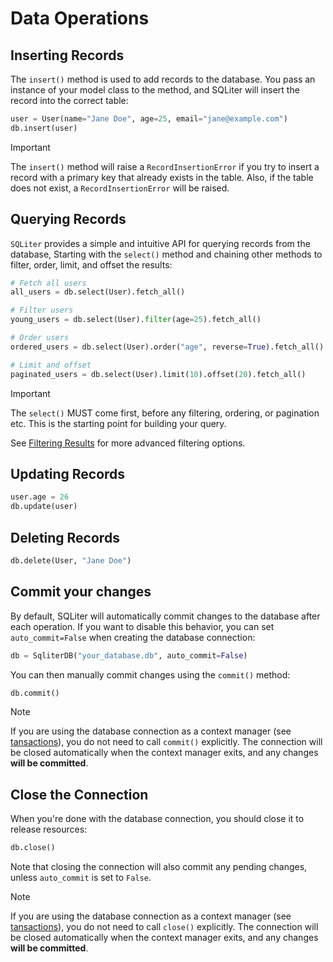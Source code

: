 # Data Operations

## Inserting Records

The `insert()` method is used to add records to the database. You pass an
instance of your model class to the method, and SQLiter will insert the record
into the correct table:

```python
user = User(name="Jane Doe", age=25, email="jane@example.com")
db.insert(user)
```

> [!IMPORTANT]
>
> The `insert()` method will raise a `RecordInsertionError` if you try to insert
> a record with a primary key that already exists in the table. Also, if the
> table does not exist, a `RecordInsertionError` will be raised.

## Querying Records

`SQLiter` provides a simple and intuitive API for querying records from the
database, Starting with the `select()` method and chaining other methods to
filter, order, limit, and offset the results:

```python
# Fetch all users
all_users = db.select(User).fetch_all()

# Filter users
young_users = db.select(User).filter(age=25).fetch_all()

# Order users
ordered_users = db.select(User).order("age", reverse=True).fetch_all()

# Limit and offset
paginated_users = db.select(User).limit(10).offset(20).fetch_all()
```

> [!IMPORTANT]
>
> The `select()` MUST come first, before any filtering, ordering, or pagination
> etc. This is the starting point for building your query.

See [Filtering Results](filtering.md) for more advanced filtering options.

## Updating Records

```python
user.age = 26
db.update(user)
```

## Deleting Records

```python
db.delete(User, "Jane Doe")
```

## Commit your changes

By default, SQLiter will automatically commit changes to the database after each
operation. If you want to disable this behavior, you can set `auto_commit=False`
when creating the database connection:

```python
db = SqliterDB("your_database.db", auto_commit=False)
```

You can then manually commit changes using the `commit()` method:

```python
db.commit()
```

> [!NOTE]
>
> If you are using the database connection as a context manager (see
> [tansactions](transactions.md)), you do not need to call `commit()`
> explicitly. The connection will be closed automatically when the context
> manager exits, and any changes **will be committed**.

## Close the Connection

When you're done with the database connection, you should close it to release
resources:

```python
db.close()
```

Note that closing the connection will also commit any pending changes, unless
`auto_commit` is set to `False`.

> [!NOTE]
>
> If you are using the database connection as a context manager (see
> [tansactions](transactions.md)), you do not need to call `close()` explicitly.
> The connection will be closed automatically when the context manager exits,
> and any changes **will be committed**.
